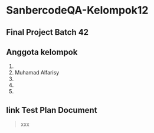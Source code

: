 # SanbercodeQA-Kelompok12

## Final Project Batch 42

## Anggota kelompok 
1.
2. Muhamad Alfarisy
3.
4.
5.

## link Test Plan Document
> xxx
